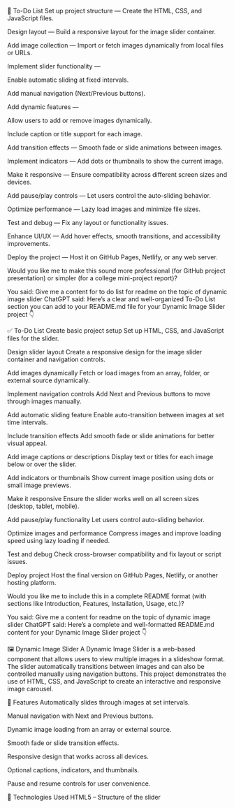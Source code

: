 📝 To-Do List
 Set up project structure — Create the HTML, CSS, and JavaScript files.

 Design layout — Build a responsive layout for the image slider container.

 Add image collection — Import or fetch images dynamically from local files or URLs.

 Implement slider functionality —

Enable automatic sliding at fixed intervals.

Add manual navigation (Next/Previous buttons).

 Add dynamic features —

Allow users to add or remove images dynamically.

Include caption or title support for each image.

 Add transition effects — Smooth fade or slide animations between images.

 Implement indicators — Add dots or thumbnails to show the current image.

 Make it responsive — Ensure compatibility across different screen sizes and devices.

 Add pause/play controls — Let users control the auto-sliding behavior.

 Optimize performance — Lazy load images and minimize file sizes.

 Test and debug — Fix any layout or functionality issues.

 Enhance UI/UX — Add hover effects, smooth transitions, and accessibility improvements.

 Deploy the project — Host it on GitHub Pages, Netlify, or any web server.

Would you like me to make this sound more professional (for GitHub project presentation) or simpler (for a college mini-project report)?

You said:
Give me a content for to do list for readme on the topic of dynamic image slider
ChatGPT said:
Here’s a clear and well-organized To-Do List section you can add to your README.md file for your Dynamic Image Slider project 👇

✅ To-Do List
 Create basic project setup
Set up HTML, CSS, and JavaScript files for the slider.

 Design slider layout
Create a responsive design for the image slider container and navigation controls.

 Add images dynamically
Fetch or load images from an array, folder, or external source dynamically.

 Implement navigation controls
Add Next and Previous buttons to move through images manually.

 Add automatic sliding feature
Enable auto-transition between images at set time intervals.

 Include transition effects
Add smooth fade or slide animations for better visual appeal.

 Add image captions or descriptions
Display text or titles for each image below or over the slider.

 Add indicators or thumbnails
Show current image position using dots or small image previews.

 Make it responsive
Ensure the slider works well on all screen sizes (desktop, tablet, mobile).

 Add pause/play functionality
Let users control auto-sliding behavior.

 Optimize images and performance
Compress images and improve loading speed using lazy loading if needed.

 Test and debug
Check cross-browser compatibility and fix layout or script issues.

 Deploy project
Host the final version on GitHub Pages, Netlify, or another hosting platform.

Would you like me to include this in a complete README format (with sections like Introduction, Features, Installation, Usage, etc.)?

You said:
Give me a content for readme on the topic of dynamic image slider 
ChatGPT said:
Here’s a complete and well-formatted README.md content for your Dynamic Image Slider project 👇

🖼️ Dynamic Image Slider
A Dynamic Image Slider is a web-based component that allows users to view multiple images in a slideshow format. The slider automatically transitions between images and can also be controlled manually using navigation buttons. This project demonstrates the use of HTML, CSS, and JavaScript to create an interactive and responsive image carousel.

🚀 Features
Automatically slides through images at set intervals.

Manual navigation with Next and Previous buttons.

Dynamic image loading from an array or external source.

Smooth fade or slide transition effects.

Responsive design that works across all devices.

Optional captions, indicators, and thumbnails.

Pause and resume controls for user convenience.

🧩 Technologies Used
HTML5 – Structure of the slider
